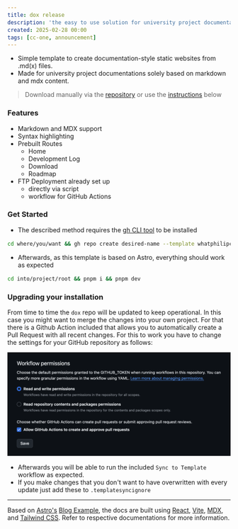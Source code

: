 ```yaml
---
title: dox release
description: 'the easy to use solution for university project documentations'
created: 2025-02-28 00:00
tags: [cc-one, announcement]
---
```


- Simple template to create documentation-style static websites from .md(x) files.
- Made for university project documentations solely based on markdown and mdx content.

> Download manually via the [repository](https://github.com/whatphilipcodes/dox) or use the [instructions](#get-started) below

### Features

- Markdown and MDX support
- Syntax highlighting
- Prebuilt Routes
  - Home
  - Development Log
  - Download
  - Roadmap
- FTP Deployment already set up
  - directly via script
  - workflow for GitHub Actions

### Get Started

- The described method requires the [gh CLI tool](https://cli.github.com/) to be installed

```sh
cd where/you/want && gh repo create desired-name --template whatphilipcodes/dox --public
```

- Afterwards, as this template is based on Astro, everything should work as expected

```sh
cd into/project/root && pnpm i && pnpm dev
```

### Upgrading your installation

From time to time the `dox` repo will be updated to keep operational. In this case you might want to merge the changes into your own project. For that there is a Github Action included that allows you to automatically create a Pull Request with all recent changes. For this to work you have to change the settings for your GitHub repository as follows:

![](../../assets/img/dox-workflow-settings.png)

- Afterwards you will be able to run the included `Sync to Template` workflow as expected.
- If you make changes that you don't want to have overwritten with every update just add these to `.templatesyncignore`

---

Based on [Astro's](https://astro.build/) [Blog Example](https://stackblitz.com/github/withastro/astro/tree/latest/examples/blog), the docs are built using [React](https://react.dev/), [Vite](https://vitejs.dev/), [MDX](https://mdxjs.com/), and [Tailwind CSS](https://tailwindcss.com/). Refer to respective documentations for more information.
